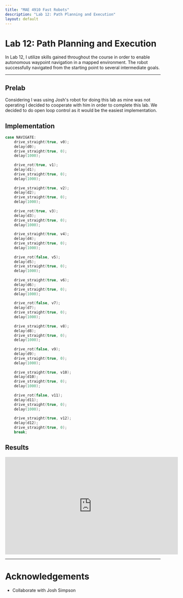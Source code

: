 ```yaml
---
title: "MAE 4910 Fast Robots"
description: "Lab 12: Path Planning and Execution"
layout: default
---
```


# Lab 12: Path Planning and Execution

In Lab 12, I utilize skills gained throughout the course in order to enable autonomous waypoint navigation in a mapped environment. The robot successfully navigated from the starting point to several intermediate goals.

* * *
 
## Prelab

Considering I was using Josh's robot for doing this lab as mine was not operating I decided to cooperate with him in order to complete this lab.  We decided to do open loop control as it would be the easiest implementation.

## Implementation

```c
case NAVIGATE:
    drive_straight(true, v0);
    delay(d0);
    drive_straight(true, 0);
    delay(1000);
    
    drive_rot(true, v1);
    delay(d1);
    drive_straight(true, 0);
    delay(1000);
    
    drive_straight(true, v2);
    delay(d2);
    drive_straight(true, 0);
    delay(1000);
    
    drive_rot(true, v3);
    delay(d3);
    drive_straight(true, 0);
    delay(1000);
    
    drive_straight(true, v4);
    delay(d4);
    drive_straight(true, 0);
    delay(1000);
    
    drive_rot(false, v5);
    delay(d5);
    drive_straight(true, 0);
    delay(1000);
    
    drive_straight(true, v6);
    delay(d6);
    drive_straight(true, 0);
    delay(1000);
    
    drive_rot(false, v7);
    delay(d7);
    drive_straight(true, 0);
    delay(1000);
    
    drive_straight(true, v8);
    delay(d8);
    drive_straight(true, 0);
    delay(1000);
    
    drive_rot(false, v9);
    delay(d9);
    drive_straight(true, 0);
    delay(1000);
    
    drive_straight(true, v10);
    delay(d10);
    drive_straight(true, 0);
    delay(1000);
    
    drive_rot(false, v11);
    delay(d11);
    drive_straight(true, 0);
    delay(1000);
    
    drive_straight(true, v12);
    delay(d12);
    drive_straight(true, 0);
    break;
```

## Results

<div style="text-align: center;">
    <iframe width="560" height="315" src="https://www.youtube.com/embed/Gu4HOQactlY" 
    frameborder="0" allowfullscreen></iframe>
</div>



* * *

# Acknowledgements
*   Collaborate with Josh Simpson

